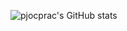 ![pjocprac's GitHub stats](https://github-readme-stats.vercel.app/api?username=pjocprac&show_icons=true&theme=radical&count_private=true)
